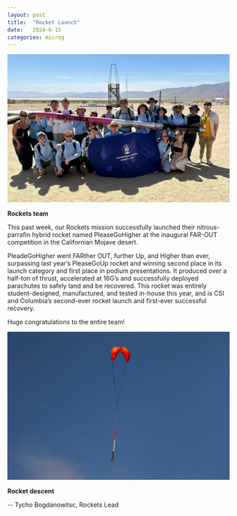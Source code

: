 ```yaml
---
layout: post
title:  "Rocket Launch"
date:   2024-6-15
categories: microg
---
```

<p align="center">
        <img src="/assets/media/img/rockets/2024-6-15-1.jpg">
    <div>
    	<figcaption class="text-center">
      		<b>Rockets team</b>
    	</figcaption>
  </div>
</p>

This past week, our Rockets mission successfully launched their nitrous-parrafin hybrid rocket named PleaseGoHigher at the inaugural FAR-OUT competition in the Californian Mojave desert.<br>

PleadeGoHigher went FARther OUT, further Up, and Higher than ever, surpassing last year’s PleaseGoUp rocket and winning second place in its launch category and first place in podium presentations. It produced over a half-ton of thrust, accelerated at 16G’s and successfully deployed parachutes to safely land and be recovered. This rocket was entirely student-designed, manufactured, and tested in-house this year, and is CSI and Columbia’s second-ever rocket launch and first-ever successful recovery. 
<br>

Huge congratulations to the entire team! 

<p align="center">
        <img src="/assets/media/img/rockets/2024-6-15-2.jpg">
    <div>
        <figcaption class="text-center">
                <b>Rocket descent</b>
        </figcaption>
  </div>
</p>


-- Tycho Bogdanowitsc, Rockets Lead
